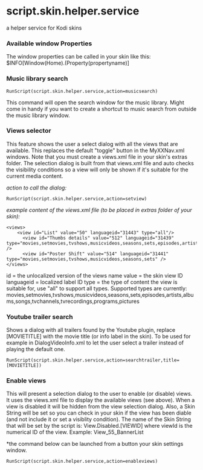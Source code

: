 # script.skin.helper.service
a helper service for Kodi skins


### Available window Properties
The window properties can be called in your skin like this: $INFO[Window(Home).(Property(propertyname)]


### Music library search
```
RunScript(script.skin.helper.service,action=musicsearch)
```
This command will open the search window for the music library. Might come in handy if you want to create a shortcut to music search from outside the music library window.

### Views selector
This feature shows the user a select dialog with all the views that are available. This replaces the default "toggle" button in the MyXXNav.xml windows. Note that you must create a views.xml file in your skin's extras folder. The selection dialog is built from that views.xml file and auto checks the visibility conditions so a view will only be shown if it's suitable for the current media content.

*action to call the dialog:*
```
RunScript(script.skin.helper.service,action=setview)               
```
*example content of the views.xml file (to be placed in extras folder of your skin):*
```
<views>
    <view id="List" value="50" languageid="31443" type="all"/>
	  <view id="Thumbs details" value="512" languageid="31439" type="movies,setmovies,tvshows,musicvideos,seasons,sets,episodes,artists,albums,songs,tvchannels,tvrecordings,programs,pictures" />
	  <view id="Poster Shift" value="514" languageid="31441" type="movies,setmovies,tvshows,musicvideos,seasons,sets" />
</views>
```
id = the unlocalized version of the views name
value = the skin view ID
languageid = localized label ID
type = the type of content the view is suitable for, use "all" to support all types. Supported types are currently: movies,setmovies,tvshows,musicvideos,seasons,sets,episodes,artists,albums,songs,tvchannels,tvrecordings,programs,pictures

### Youtube trailer search
Shows a dialog with all trailers found by the Youtube plugin, replace [MOVIETITLE] with the movie title (or info label in the skin). To be used for example in DialogVideoInfo.xml to let the user select a trailer instead of playing the default one.
```
RunScript(script.skin.helper.service,action=searchtrailer,title=[MOVIETITLE])             
```

### Enable views
This will present a selection dialog to the user to enable (or disable) views. It uses the views.xml file to display the available views (see above). When a view is disabled it will be hidden from the view selection dialog. Also, a Skin String will be set so you can check in your skin if the view has been diable (and not include it or set a visiblity condition).
The name of the Skin String that will be set by the script is: View.Disabled.[VIEWID] where viewId is the numerical ID of the view.
Example: <include condition="!Skin.HasSetting(View.Disabled.55)">View_55_BannerList</include>

*the command below can be launched from a button your skin settings window.
```
RunScript(script.skin.helper.service,action=enableviews)             
```


